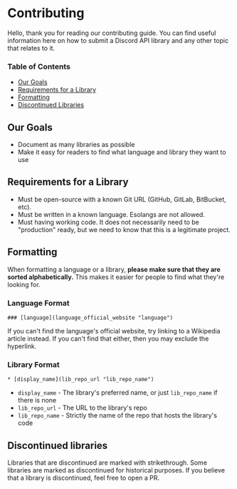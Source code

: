 # Contributing

Hello, thank you for reading our contributing guide. You can find useful
information here on how to submit a Discord API library and any other topic
that relates to it.

### Table of Contents

- [Our Goals](#our-goals)
- [Requirements for a Library](#requirements-for-a-library)
- [Formatting](#formatting)
- [Discontinued Libraries](#discontinued-libraries)

## Our Goals

- Document as many libraries as possible
- Make it easy for readers to find what language and library they want to use

## Requirements for a Library

- Must be open-source with a known Git URL (GitHub, GitLab, BitBucket, etc).
- Must be written in a known language. Esolangs are not allowed.
- Must having working code. It does not necessarily need to be "production" ready, but we need to know that this is a legitimate project.

## Formatting

When formatting a language or a library, **please make sure that they are sorted alphabetically.** This makes it easier for people to find what they're looking for.

### Language Format

```
### [language](language_official_website "language")
```
If you can't find the language's official website, try linking to a Wikipedia article instead. If you can't find that either, then you may exclude the hyperlink.

### Library Format

```
* [display_name](lib_repo_url "lib_repo_name")
```

- `display_name` - The library's preferred name, or just `lib_repo_name` if there is none
- `lib_repo_url` - The URL to the library's repo
- `lib_repo_name` - Strictly the name of the repo that hosts the library's code

## Discontinued libraries

Libraries that are discontinued are marked with strikethrough. Some libraries are marked as discontinued for historical purposes. If you believe that a library is discontinued, feel free to open a PR.

